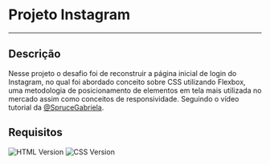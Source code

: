 # Projeto Instagram

<hr />

## Descrição

Nesse projeto o desafio foi de reconstruir a página inicial de login do Instagram, no qual foi abordado conceito sobre CSS utilizando Flexbox, uma metodologia de posicionamento de elementos em tela mais utilizada no mercado assim como conceitos de responsividade. Seguindo o vídeo tutorial da <a href="https://github.com/SpruceGabriela">@SpruceGabriela</a>.

## Requisitos

![HTML Version](https://img.shields.io/static/v1?label=HTML&message=5&color=blue) ![CSS Version](https://img.shields.io/static/v1?label=CSS&message=3&color=purple)

